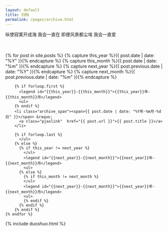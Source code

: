 ```yaml
---
layout: default
title: 归档
permalink: /pages/archive.html
---
```

<div class="home">
	<p>纵使寂寞开成海 我会一直在 即便风景都尘埃 我会一直爱</p><br/><br/>
	{% for post in site.posts  %}
	    {% capture this_year %}{{ post.date | date: "%Y" }}{% endcapture %}
	    {% capture this_month %}{{ post.date | date: "%m" }}{% endcapture %}
	    {% capture next_year %}{{ post.previous.date | date: "%Y" }}{% endcapture %}
	    {% capture next_month %}{{ post.previous.date | date: "%m" }}{% endcapture %}
	  
	    {% if forloop.first %}
	      <legend id="{{this_year}}-{{this_month}}">{{this_year}}年-{{this_month}}月</legend>
	      <ul>
	    {% endif %}
	    <li class="archive_span"><span>{{ post.date | date: "%Y年-%m月-%d日" }}</span> &raquo; 
	      <a class="pjaxlink"  href="{{ post.url }}">{{ post.title }}</a>
	    </li>
	  
	    {% if forloop.last %}
	      </ul>
	    {% else %}
	      {% if this_year != next_year %}
	        </ul>
	        <legend id="{{next_year}}-{{next_month}}">{{next_year}}年-{{next_month}}月</legend>
	        <ul>
	      {% else %}    
	        {% if this_month != next_month %}
	        </ul>
	        <legend id="{{next_year}}-{{next_month}}">{{next_year}}年-{{next_month}}月</legend>
	        <ul>
	        {% endif %}
	      {% endif %}
	    {% endif %}
	{% endfor %}
</div>

<div>
{% include duoshuo.html %}
</div>